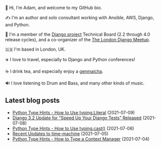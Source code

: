 <p>
  👋 Hi, I'm Adam, and welcome to my GitHub bio.
</p>
<p>
  ✍️ I'm an author and solo consultant working with Ansible, AWS, Django, and Python.
</p>
<p>
  🦄 I'm a member of the <a href="https://www.djangoproject.com/foundation/teams/">Django project</a> Technical Board (2.2 through 4.0 release cycles),
  and a co-organizer of the <a href="https://www.djangolondon.com/">The London Django Meetup</a>.
</p>
<p>
  🇬🇧 I'm based in London, UK.
</p>
<p>
  ✈️ I love to travel, especially to Django and Python conferences!
</p>
<p>
  ☕️ I drink tea, and especially enjoy a <a href="https://en.wikipedia.org/wiki/Genmaicha">genmaicha</a>.
</p>
<p>
  🔊 I love listening to Drum and Bass, and many other kinds of music.
</p>

## Latest blog posts

* [Python Type Hints - How to Use typing.Literal](https://adamj.eu/tech/2021/07/09/python-type-hints-how-to-use-typing-literal/) (2021-07-09)
* [Django 3.2 Update for “Speed Up Your Django Tests” Released](https://adamj.eu/tech/2021/07/08/django-3.2-update-for-speed-up-your-django-tests-released/) (2021-07-08)
* [Python Type Hints - How to Use typing.cast()](https://adamj.eu/tech/2021/07/06/python-type-hints-how-to-use-typing-cast/) (2021-07-06)
* [Recent Updates to time-machine](https://adamj.eu/tech/2021/07/05/recent-updates-to-time-machine/) (2021-07-05)
* [Python Type Hints - How to Type a Context Manager](https://adamj.eu/tech/2021/07/04/python-type-hints-how-to-type-a-context-manager/) (2021-07-04)